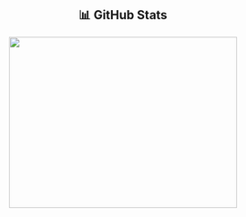<h2 align="center">📊 GitHub Stats</h2>

<p align="center">
  <a href="https://github.com/mykhaylo-zhovkevych">
    <img src="https://github-readme-stats.vercel.app/api/top-langs/?username=mykhaylo-zhovkevych&layout=compact&theme=dracula&hide_border=true" style="height: 300px; width: 400px;" />
  </a>
</p>
